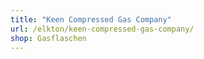```yaml
---
title: "Keen Compressed Gas Company"
url: /elkton/keen-compressed-gas-company/
shop: Gasflaschen
---
```

